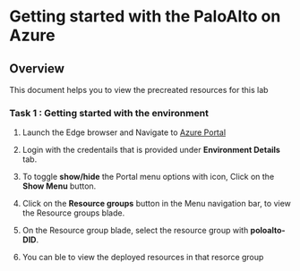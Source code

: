 # Getting started with the PaloAlto on Azure

## Overview

This document helps you to view the precreated resources for this lab

### Task 1 : Getting started with the environment

1. Launch the Edge browser and Navigate to [Azure Portal](https://portal.azure.com)

1. Login with the credentails that is provided under **Environment Details** tab.

1. To toggle **show/hide** the Portal menu options with icon, Click on the **Show Menu** button.

1. Click on the **Resource groups** button in the Menu navigation bar, to view the Resource groups blade.

1. On the Resource group blade, select the resource group with **poloalto-DID**.

1. You can ble to view the deployed resources in that resorce group
